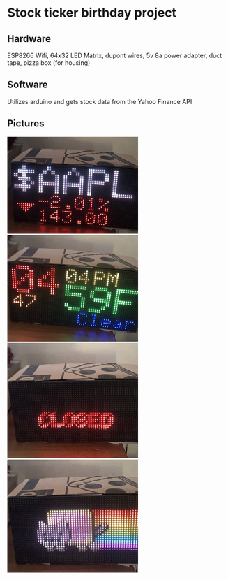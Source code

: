 <h1>Stock ticker birthday project</h1>

<h2>Hardware</h2>
ESP8266 Wifi, 64x32 LED Matrix, dupont wires, 5v 8a power adapter, duct tape, pizza box (for housing)

<h2>Software</h2>
Utilizes arduino and gets stock data from the Yahoo Finance API

<h2>Pictures</h2>
<img src="https://github.com/ksucpea/ticker/blob/main/IMG_5911.jpg" width="300px" />
<img src="https://github.com/ksucpea/ticker/blob/main/IMG_5908.jpg" width="300px" />
<img src="https://github.com/ksucpea/ticker/blob/main/IMG_5909.jpg" width="300px" />
<img src="https://github.com/ksucpea/ticker/blob/main/IMG_5910.jpg" width="300px" />
